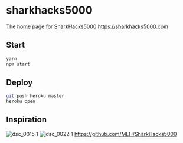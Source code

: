 # sharkhacks5000
The home page for SharkHacks5000 https://sharkhacks5000.com 

## Start
```sh
yarn
npm start
```

## Deploy
```sh
git push heroku master
heroku open
```

## Inspiration

![dsc_0015 1](https://cloud.githubusercontent.com/assets/744973/12055590/7340b810-aee3-11e5-9267-75d4278a415d.jpg)
![dsc_0022 1](https://cloud.githubusercontent.com/assets/744973/12055592/76315c6e-aee3-11e5-8614-9e51191c4b20.jpg)
https://github.com/MLH/SharkHacks5000
